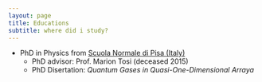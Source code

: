 ```yaml
---
layout: page
title: Educations
subtitle: where did i study?
---
```


- PhD in Physics from [Scuola Normale di Pisa (Italy)](www.sns.it)
  - PhD advisor: Prof. Marion Tosi (deceased 2015)
  - PhD Disertation: _Quantum Gases in Quasi-One-Dimensional Arraya_
